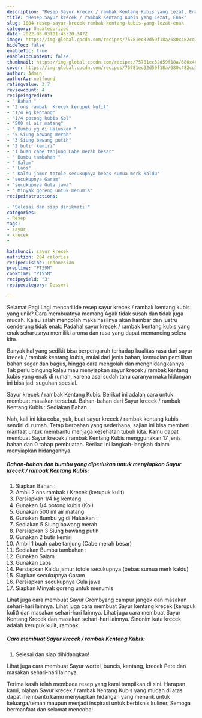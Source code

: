 ```yaml
---
description: "Resep Sayur krecek / rambak Kentang Kubis yang Lezat, Enak"
title: "Resep Sayur krecek / rambak Kentang Kubis yang Lezat, Enak"
slug: 1084-resep-sayur-krecek-rambak-kentang-kubis-yang-lezat-enak
category: Uncategorized
date: 2022-06-03T01:45:20.347Z
image: https://img-global.cpcdn.com/recipes/75781ec32d59f18a/680x482cq70/sayur-krecek-rambak-kentang-kubis-foto-resep-utama.jpg
hideToc: false
enableToc: true
enableTocContent: false
thumbnail: https://img-global.cpcdn.com/recipes/75781ec32d59f18a/680x482cq70/sayur-krecek-rambak-kentang-kubis-foto-resep-utama.jpg
cover: https://img-global.cpcdn.com/recipes/75781ec32d59f18a/680x482cq70/sayur-krecek-rambak-kentang-kubis-foto-resep-utama.jpg
author: Admin
authorAv: notfound
ratingvalue: 3.7
reviewcount: 4
recipeingredient:
- " Bahan "
- "2 ons rambak  Krecek kerupuk kulit"
- "1/4 kg kentang"
- "1/4 potong kubis Kol"
- "500 ml air matang"
- " Bumbu yg di Haluskan "
- "5 Siung bawang merah"
- "3 Siung bawang putih"
- "2 butir kemiri"
- "1 buah cabe tanjung Cabe merah besar"
- " Bumbu tambahan "
- " Salam"
- " Laos"
- " Kaldu jamur totole secukupnya bebas sumua merk kaldu"
- "secukupnya Garam"
- "secukupnya Gula jawa"
- " Minyak goreng untuk menumis"
recipeinstructions:

- "Selesai dan siap dinikmati!"
categories:
- Resep
tags:
- sayur
- krecek
- 

katakunci: sayur krecek  
nutrition: 204 calories
recipecuisine: Indonesian
preptime: "PT39M"
cooktime: "PT55M"
recipeyield: "3"
recipecategory: Dessert

---
```



Selamat Pagi Lagi mencari ide resep sayur krecek / rambak kentang kubis yang unik? Cara membuatnya memang Agak tidak susah dan tidak juga mudah. Kalau salah mengolah maka hasilnya akan hambar dan justru cenderung tidak enak. Padahal sayur krecek / rambak kentang kubis yang enak seharusnya memiliki aroma dan rasa yang dapat memancing selera kita.


Banyak hal yang sedikit bisa berpengaruh terhadap kualitas rasa dari sayur krecek / rambak kentang kubis, mulai dari jenis bahan, kemudian pemilihan bahan segar dan bagus, hingga cara mengolah dan menghidangkannya. Tak perlu bingung kalau mau menyiapkan sayur krecek / rambak kentang kubis yang enak di rumah, karena asal sudah tahu caranya maka hidangan ini bisa jadi suguhan spesial.

Sayur krecek / rambak Kentang Kubis. Berikut ini adalah cara untuk membuat masakan tersebut. Bahan-bahan dari Sayur krecek / rambak Kentang Kubis : Sediakan Bahan :.


Nah, kali ini kita coba, yuk, buat sayur krecek / rambak kentang kubis sendiri di rumah. Tetap berbahan yang sederhana, sajian ini bisa memberi manfaat untuk membantu menjaga kesehatan tubuh kita. Kamu dapat membuat Sayur krecek / rambak Kentang Kubis menggunakan 17 jenis bahan dan 0 tahap pembuatan. Berikut ini langkah-langkah dalam menyiapkan hidangannya.

<!--inarticleads1-->

##### Bahan-bahan dan bumbu yang diperlukan untuk menyiapkan Sayur krecek / rambak Kentang Kubis:

1. Siapkan  Bahan :
1. Ambil 2 ons rambak / Krecek (kerupuk kulit)
1. Persiapkan 1/4 kg kentang
1. Gunakan 1/4 potong kubis (Kol)
1. Gunakan 500 ml air matang
1. Gunakan  Bumbu yg di Haluskan :
1. Sediakan 5 Siung bawang merah
1. Persiapkan 3 Siung bawang putih
1. Gunakan 2 butir kemiri
1. Ambil 1 buah cabe tanjung (Cabe merah besar)
1. Sediakan  Bumbu tambahan :
1. Gunakan  Salam
1. Gunakan  Laos
1. Persiapkan  Kaldu jamur totole secukupnya (bebas sumua merk kaldu)
1. Siapkan secukupnya Garam
1. Persiapkan secukupnya Gula jawa
1. Siapkan  Minyak goreng untuk menumis


Lihat juga cara membuat Sayur Grombyang campur jangek dan masakan sehari-hari lainnya. Lihat juga cara membuat Sayur kentang krecek (kerupuk kulit) dan masakan sehari-hari lainnya. Lihat juga cara membuat Sayur Kentang Krecek dan masakan sehari-hari lainnya. Sinonim kata krecek adalah kerupuk kulit, rambak. 

<!--inarticleads2-->

##### Cara membuat Sayur krecek / rambak Kentang Kubis:


1. Selesai dan siap dihidangkan!

Lihat juga cara membuat Sayur wortel, buncis, kentang, krecek Pete dan masakan sehari-hari lainnya. 

Terima kasih telah membaca resep yang kami tampilkan di sini. Harapan kami, olahan Sayur krecek / rambak Kentang Kubis yang mudah di atas dapat membantu kamu menyiapkan hidangan yang menarik untuk keluarga/teman maupun menjadi inspirasi untuk berbisnis kuliner. Semoga bermanfaat dan selamat mencoba!

